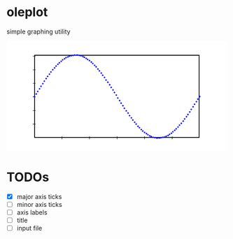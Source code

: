 # oleplot
simple graphing utility

![progress so far](./test.png)

# TODOs
- [x] major axis ticks
- [ ] minor axis ticks
- [ ] axis labels
- [ ] title
- [ ] input file
